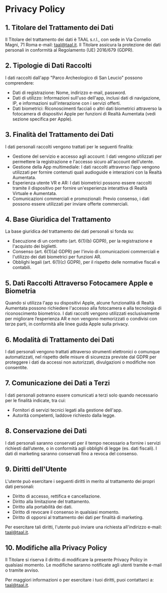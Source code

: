# Privacy Policy

## 1. Titolare del Trattamento dei Dati
Il Titolare del trattamento dei dati è TAAL s.r.l., con sede in Via Cornelio Magni, 71 Roma e-mail: [taal@taal.it](mailto:taal@taal.it). Il Titolare assicura la protezione dei dati personali in conformità al Regolamento (UE) 2016/679 (GDPR).

## 2. Tipologie di Dati Raccolti
I dati raccolti dall'app "Parco Archeologico di San Leucio" possono comprendere:
- Dati di registrazione: Nome, indirizzo e-mail, password.
- Dati di utilizzo: Informazioni sull'uso dell'app, inclusi dati di navigazione, IP, e informazioni sull'interazione con i servizi offerti.
- Dati biometrici: Riconoscimenti facciali o altri dati biometrici attraverso la fotocamera di dispositivi Apple per funzioni di Realtà Aumentata (vedi sezione specifica per Apple).

## 3. Finalità del Trattamento dei Dati
I dati personali raccolti vengono trattati per le seguenti finalità:
- Gestione del servizio e accesso agli account: I dati vengono utilizzati per permettere la registrazione e l'accesso sicuro all'account dell'utente.
- Gestione della App multimediale: I dati raccolti attraverso l’app vengono utilizzati per fornire contenuti quali audioguide e interazioni con la Realtà Aumentata.
- Esperienza utente VR e AR: I dati biometrici possono essere raccolti tramite il dispositivo per fornire un'esperienza interattiva di Realtà Virtuale e Aumentata.
- Comunicazioni commerciali e promozionali: Previo consenso, i dati possono essere utilizzati per inviare offerte commerciali.

## 4. Base Giuridica del Trattamento
La base giuridica del trattamento dei dati personali si fonda su:
- Esecuzione di un contratto (art. 6(1)(b) GDPR), per la registrazione e l'acquisto dei biglietti.
- Consenso (art. 6(1)(a) GDPR) per l'invio di comunicazioni commerciali e l'utilizzo dei dati biometrici per funzioni AR.
- Obblighi legali (art. 6(1)(c) GDPR), per il rispetto delle normative fiscali e contabili.

## 5. Dati Raccolti Attraverso Fotocamere Apple e Biometria
Quando si utilizza l'app su dispositivi Apple, alcune funzionalità di Realtà Aumentata possono richiedere l'accesso alla fotocamera e alla tecnologia di riconoscimento biometrico. I dati raccolti vengono utilizzati esclusivamente per migliorare l’esperienza AR e non vengono memorizzati o condivisi con terze parti, in conformità alle linee guida Apple sulla privacy.

## 6. Modalità di Trattamento dei Dati
I dati personali vengono trattati attraverso strumenti elettronici o comunque automatizzati, nel rispetto delle misure di sicurezza previste dal GDPR per proteggere i dati da accessi non autorizzati, divulgazioni o modifiche non consentite.

## 7. Comunicazione dei Dati a Terzi
I dati personali potranno essere comunicati a terzi solo quando necessario per le finalità indicate, tra cui:
- Fornitori di servizi tecnici legati alla gestione dell'app.
- Autorità competenti, laddove richiesto dalla legge.

## 8. Conservazione dei Dati
I dati personali saranno conservati per il tempo necessario a fornire i servizi richiesti dall’utente, o in conformità agli obblighi di legge (es. dati fiscali). I dati di marketing saranno conservati fino a revoca del consenso.

## 9. Diritti dell'Utente
L'utente può esercitare i seguenti diritti in merito al trattamento dei propri dati personali:
- Diritto di accesso, rettifica e cancellazione.
- Diritto alla limitazione del trattamento.
- Diritto alla portabilità dei dati.
- Diritto di revocare il consenso in qualsiasi momento.
- Diritto di opporsi al trattamento dei dati per finalità di marketing.

Per esercitare tali diritti, l'utente può inviare una richiesta all'indirizzo e-mail: [taal@taal.it](mailto:taal@taal.it).

## 10. Modifiche alla Privacy Policy
Il Titolare si riserva il diritto di modificare la presente Privacy Policy in qualsiasi momento. Le modifiche saranno notificate agli utenti tramite e-mail o tramite avviso.

Per maggiori informazioni o per esercitare i tuoi diritti, puoi contattarci a: [taal@taal.it](mailto:taal@taal.it).
